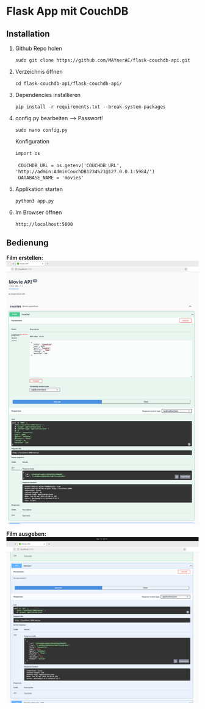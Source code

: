 # Flask App mit CouchDB

## Installation
1. Github Repo holen
   ```
   sudo git clone https://github.com/MAYnerAC/flask-couchdb-api.git
   ```
2. Verzeichnis öffnen
   ```
   cd flask-couchdb-api/flask-couchdb-api/
   ```
3. Dependencies installieren
   ```
   pip install -r requirements.txt --break-system-packages
   ```
4. config.py bearbeiten --> Passwort!
   ```
   sudo nano config.py
   ```
   Konfiguration
   ```
   import os

    COUCHDB_URL = os.getenv('COUCHDB_URL', 'http://admin:AdminCouchDB1234%21@127.0.0.1:5984/')
    DATABASE_NAME = 'movies'
   ```
5. Applikation starten
   ```
   python3 app.py
   ```
6. Im Browser öffnen
   ```
   http://localhost:5000
   ```


## Bedienung
**Film erstellen:**
![Film erstellen](../pictures/CouchDB/Flask/CreateFilm.jpg)

**Film ausgeben:**
![Film ausgeben](../pictures/CouchDB/Flask/GetFilm.jpg)